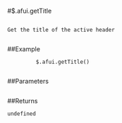 #$.afui.getTitle

```

Get the title of the active header
         
```

##Example

```
         $.afui.getTitle()
         
```


##Parameters

```

```

##Returns

```
undefined
```

